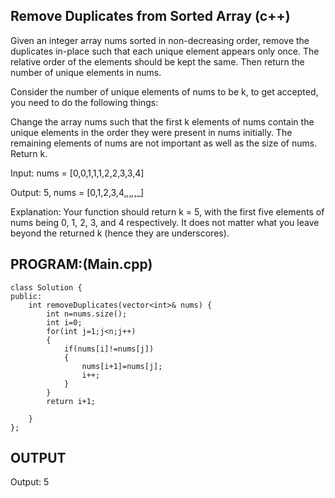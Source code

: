 ## Remove Duplicates from Sorted Array (c++)

Given an integer array nums sorted in non-decreasing order, remove the duplicates in-place such that each unique element appears only once. The relative order of the elements should be kept the same. Then return the number of unique elements in nums.

Consider the number of unique elements of nums to be k, to get accepted, you need to do the following things:

Change the array nums such that the first k elements of nums contain the unique elements in the order they were present in nums initially. The remaining elements of nums are not important as well as the size of nums.
Return k.

Input: nums = [0,0,1,1,1,2,2,3,3,4]

Output: 5, nums = [0,1,2,3,4,_,_,_,_,_]

Explanation: Your function should return k = 5, with the first five elements of nums being 0, 1, 2, 3, and 4 respectively.
It does not matter what you leave beyond the returned k (hence they are underscores).

## PROGRAM:(Main.cpp)
```
class Solution {
public:
    int removeDuplicates(vector<int>& nums) {
        int n=nums.size();
        int i=0;
        for(int j=1;j<n;j++)
        {
            if(nums[i]!=nums[j])
            {
                nums[i+1]=nums[j];
                i++;
            }
        }
        return i+1;
        
    }
};
```

## OUTPUT
Output: 5
